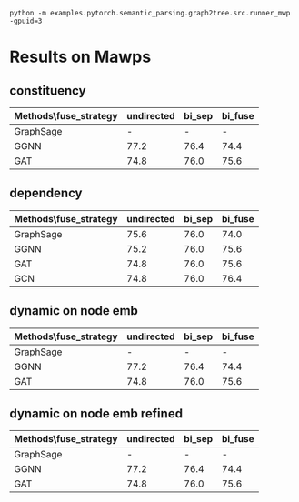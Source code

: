 ``python -m examples.pytorch.semantic_parsing.graph2tree.src.runner_mwp -gpuid=3``  

# Results on Mawps

## constituency
| Methods\fuse_strategy | undirected | bi_sep | bi_fuse |  
| ---- | ---- | ---- | ---- |  
| GraphSage | - | - | - |  
| GGNN | 77.2 | 76.4 | 74.4 |  
| GAT | 74.8 | 76.0 | 75.6 |  

## dependency
| Methods\fuse_strategy | undirected | bi_sep | bi_fuse |  
| ---- | ---- | ---- | ---- |  
| GraphSage | 75.6 | 76.0 | 74.0 | 
| GGNN | 75.2 | 76.0 | 75.6 |  
| GAT | 74.8 | 76.0 | 75.6 |  
| GCN | 74.8 | 76.0 | 76.4 |  



## dynamic on node emb
| Methods\fuse_strategy | undirected | bi_sep | bi_fuse |  
| ---- | ---- | ---- | ---- |  
| GraphSage | - | - | - | 
| GGNN | 77.2 | 76.4 | 74.4 |  
| GAT | 74.8 | 76.0 | 75.6 |  

## dynamic on node emb refined
| Methods\fuse_strategy | undirected | bi_sep | bi_fuse |  
| ---- | ---- | ---- | ---- |  
| GraphSage | - | - | - | 
| GGNN | 77.2 | 76.4 | 74.4 |  
| GAT | 74.8 | 76.0 | 75.6 |  

